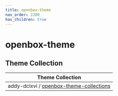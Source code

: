 ```yaml
---
title: openbox-theme
nav_order: 2200
has_children: true
---
```



# openbox-theme


## Theme Collection

| Theme Collection |
| --- |
| addy-dclxvi / [openbox-theme-collections](https://github.com/addy-dclxvi/openbox-theme-collections) |
